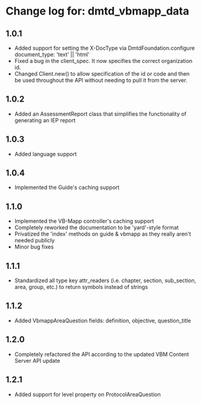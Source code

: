 # Change log for: dmtd_vbmapp_data

## 1.0.1

* Added support for setting the X-DocType via DmtdFoundation.configure document_type: 'text' || 'html'
* Fixed a bug in the client_spec. It now specifies the correct organization id.
* Changed Client.new() to allow specification of the id or code and then be used throughout the API without needing to pull it from the server.

## 1.0.2

* Added an AssessmentReport class that simplifies the functionality of generating an IEP report

## 1.0.3

* Added language support

## 1.0.4

* Implemented the Guide's caching support

## 1.1.0

* Implemented the VB-Mapp controller's caching support
* Completely reworked the documentation to be 'yard'-style format
* Privatized the 'index' methods on guide & vbmapp as they really aren't needed publicly
* Minor bug fixes
 
## 1.1.1
 
* Standardized all type key attr_readers (i.e. chapter, section, sub_section, area, group, etc.) to return symbols instead of strings
 
## 1.1.2

* Added VbmappAreaQuestion fields: definition, objective, question_title
 
## 1.2.0
 
* Completely refactored the API according to the updated VBM Content Server API update

## 1.2.1

* Added support for level property on ProtocolAreaQuestion